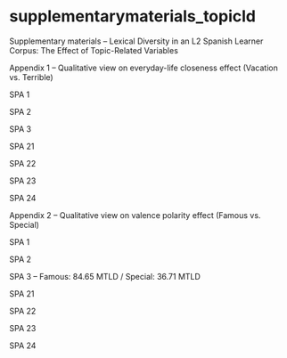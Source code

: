 # supplementarymaterials_topicld
Supplementary materials – Lexical Diversity in an L2 Spanish Learner Corpus: The Effect of Topic-Related Variables

Appendix 1 – Qualitative view on everyday-life closeness effect (Vacation vs. Terrible)

SPA 1

SPA 2

SPA 3

SPA 21

SPA 22

SPA 23

SPA 24


Appendix 2 – Qualitative view on valence polarity effect (Famous vs. Special)

SPA 1

SPA 2

SPA 3 – Famous: 84.65 MTLD / Special: 36.71 MTLD

SPA 21

SPA 22

SPA 23

SPA 24
